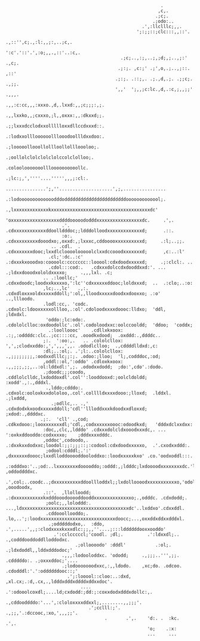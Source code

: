 <p align="center">
                                                                                                                             
                                                              .                                                              
                                                             ,c,.                                                            
                                                            .;c;.                                                            
                                                           .;odo:..                                                          
                                                       .',:llclllc;,,.                                                       
                                                     ';:;;::;clc:::,,::'.                                                    
                                                  .,::'',c;.,:l:,,;:,..;c,.                                                  
                                                 ':c'.'::'.',:o;,,.,::'..:c,.                                                
                                               .;c;..,:;,..;,;d;,;..,;:' .,c;.                                               
                                              .;:;. ,c:;' .;',o,.;..,;::.  ,::'                                              
                                             .;:;. .::;,. .;.,d,.;. .;;c;. .,;;.                                             
                                             ',,'  ';,,;c:lc.,d,.:c,;,,;;'  .,,,.                                            
                                            .,,:c:cc,,,:xxxo.,d,.lxxd:,,;c;;;:,;.                                            
                                            .,,lxxko,,;cxxxo,;l,,oxxx:,,:dkxxd;;.                                            
                                            .;;lxxxdcclodxxollllloxxdllccdxxxd::.                                            
                                            .:lodxxollloooooolllooodoollldxxdoo:.                                            
                                             .;looooollooollollloollollloooloo;.                                             
                                              .;oollolclolclolclolccolclolloo;.                                              
                                               .coloolooooooollloooooooooollc.                                               
                                               .;lc:;,',''''....''''',,,;:cl:.                                               
                                 ...............';,''....................',;,................                                
                                 .:lodooooooooooooodddodddddddddddddddddddddddooooooooooool;.                                
                                  .,lxxxxxxxxxxxxxkxxxxxxxxxxxxxxxxxxxxxxxxxxxxxxxxxxxxxdc'                                  
                                    'oxxxxxxxxxxxxxxxxxxddddooooododddxxxxxxxxxxxxxxxxxdc.     .',.                          
                         .'.        .cdxxxxxxxxxxxxddoolldddoc;;ldddolloodxxxxxxxxxxxxxd;      .::.                          
                         :o:.       .cdxxxxxxxxxdooodxo;,oxxd:,;lxxxc,cddooooxxxxxxxxxxd;     .:l;..;;.                      
                     .. .cdl.  .    .cdxxxxxxxdooc;lxxdlcloooolooooolclxxdccooodxxxxxxxd;      ,c:..:l'                      
                    .cl;':dc..:c'   .:dxxxkxooodxo:coooolc:ccccccc::looool:cdxdoodxxxxxd;     .;:clcl:. ..                   
                    .cdol:::cod:.   .cdxxxdolccdxdooddxxd:'. ...  .;ldxxdooodxololdxxxxo;     .,,,lxl. .c;                   
                  .. .:loollc;'     .cdxxdoodc;loodxxkxxxxo,':lc''cdxxxxxxddooc;loldxxxd;  ..  .:clo;..:o:                   
                  ,lc;..,lc'   .,:. .cdxdloxxxoldxxxxxddoll;':ol,,lloodxxxxxdoodxxdooxxo; .:o'  ..,llloodo.                  
                  .lodl:cc,. 'codc. .cdxolc:ldooxxxxxollloo,.:ol'.cdoloodxxxxdoooc:lldxo;  'ddl,   ;ldxdxl.                  
                   'oddo:;lc:odo:.  .cdololclloc:oxdoodollc'.:ol'.codoloodxxc:oolccooldd;  'ddoo;  'coddx;                   
                    .:loolloooc'    .cdllxkxoox: .:;,:oddddc:clc..;cc::::cc, .ooodkxdood;  .oxddd:.,ddddc..                  
                  ;:.  ':oo:,.   .. .cololcllox:  ',',;clodxxddo:,',',,,',,. .ododlclloo;  .,cddddlldxd:,c:                  
                  :dl;..:ol;. .';l:..cololcllox: .,;;;;;;;;,:oodxxdlllc;;:;. .odoo:;lloo;  'l;,codddoc,:od;                  
                  ,oddl::ol,':oddo' .cdloxkxoox: .,,;;;,;;,..:ol:lddxdl:',;. .ododxxdodd;  ;do:',cdo'.:dodo.                 
                  .;doodc;;;coodo,  .cddlolclldc,lxdoddoxdl'.col'':looddooxd:;oolcldoldd;  :xodd'.,:.,dddxl.                 
                   .,lddo;cdddo:.   .cdxolc:ooloxkxxdololoo,.col'.colllldxxxxdooo:;lloxd;  .lddxl. .;lxddd,                  
                     .;odllc,.. .,' .cdxdodxkxoodxxxxxddoll;'cdl''llloddxxxkdoodxxdloxxd;   ;xdod:.,ddddxc.                  
                 .;:.  'cll' .,cod; .cdkxdooo:;looxxxxxxxdl;'cdl,,codxxxxxxoooc:odoodkxd;   'dddxdclxxdxx:                   
                  :doc,,clc,,ldddo' .cdxxxdolcldxooodxxxdc,. ...  ':oxkxddooddo:codxxxxo;    ;dddxxxxdddc.                   
                  ,oddoc',codoodo,. .:dxxkxxdodxxc;loodol:;;:;;;::;:codool:cdxdoodxxxxxo,  .'.cxodxxddd:.                    
                   ;odool:cdddl;.':' ,dxxxxxxdoooc;lxxdlloddooooddooloddxo::loodxxxxxkxo' .co.'oodxoddl:::.                  
                    .:odddxo:'..;od:..lxxxxxxxxdooooddo;:oddd:,;ldddc;lxdoooodxxxxxxxxdc.'ldc. ,oddoddddxc.                  
                      .',col;..coodc..;dxxxxxxxxxxddoollloddxl;;lxdolloooodxxxxxxxxxxxo,'odol.  ,ooodoodx,                   
                  .::'.  ,llolloodd;  .:dxxxxxxxxxxxkxdddooodooooddooddxxxxxxxxxxxxxxo;.,odddc. .cdxdodd;.                   
                   ;oolc;,,loloddd:. ...,ldxxxxxxxxxxxxxxxxxxxxxxxxxxxxxxxxxxxxxxxxdc'..lxddxo'.cdxxddl.                     
                   .cddooollooddo;. .lo,..';:loodxxxxxxxxxxxxxxxxxxxxxxxxxxxxdoocc;...,oxxddxddxxdddxl.                      
                    .;odddddodxo,.  :ddo, .',.....',,;:clodxxxxkxxxdlc:;;,,''....;:::lddddddooxxooddo'                       
                      .':cclcccccl;'coodl. ;dl;.         .':ldxxdl;..        .,codddooddoddlloddodxc.                        
                              .;olloooodo' :dddl'           .:ol;.        .;ldxdoddl,,lddxdddodoc;'                          
                         .,,,:lodooloddxc. 'ododd;     .,;;;..''',;;.    .cdddddo:. .;oxxxddoc;'....                         
                         .;lodooooooodxxc,:,,ldodo.    ,xc;do. .odcoo.  .cdodddl:'.':oddddddooc::;'                          
                           .';:looool::cloo:..:dxd,    ,xl.cx;.:d,.cx,.,ldddxdddxddddxddxxdoc'.                              
                                .... .':odooolcoxdl;....ld;cxdodd:;dd:;:coxxdodxdddxdollc:,.                                 
                                   .,cddooddddo:'...',:cloloxxxxddxxl;,........,,;;;'.                                       
                                   .';cclll:;'.   .,;;,'.:dccooc,:xo,',,,;;'.                                                
                                         .       .',.    'd:. .  :kc.    .',.                                                
                                                         'o;    .:x:                                                         
                                                         ...     ...                                                         
                                                                                                                             

</p>
<!--
**caiosoaresf/caiosoaresf** is a ✨ _special_ ✨ repository because its `README.md` (this file) appears on your GitHub profile.

Here are some ideas to get you started:

- 🔭 I’m currently working on ...
- 🌱 I’m currently learning ...
- 👯 I’m looking to collaborate on ...
- 🤔 I’m looking for help with ...
- 💬 Ask me about ...
- 📫 How to reach me: ...
- 😄 Pronouns: ...
- ⚡ Fun fact: ...
-->
